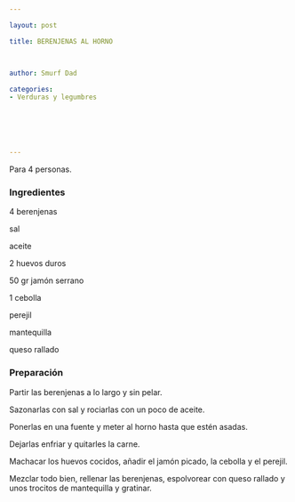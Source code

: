 ```yaml
---

layout: post

title: BERENJENAS AL HORNO



author: Smurf Dad

categories:
- Verduras y legumbres






---
```


Para 4 personas.

<h3>Ingredientes</h3>

4 berenjenas

sal

aceite

2 huevos duros

50 gr jamón serrano

1 cebolla

perejil

mantequilla

queso rallado

<h3>Preparación</h3>

Partir las berenjenas a lo largo y sin pelar.

Sazonarlas con sal y rociarlas con un poco de aceite.

Ponerlas en una fuente y meter al horno hasta que estén asadas.

Dejarlas enfriar y quitarles la carne.

Machacar los huevos cocidos, añadir el jamón picado, la cebolla y el perejil.

Mezclar todo bien, rellenar las berenjenas, espolvorear con queso rallado y unos trocitos de mantequilla y gratinar.

